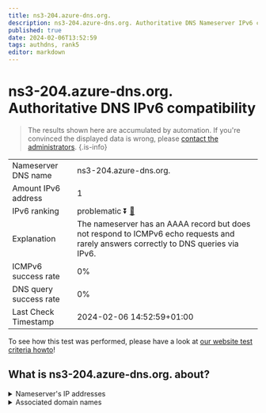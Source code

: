 ```yaml
---
title: ns3-204.azure-dns.org.
description: ns3-204.azure-dns.org. Authoritative DNS Nameserver IPv6 compatibility
published: true
date: 2024-02-06T13:52:59
tags: authdns, rank5
editor: markdown
---
```


# ns3-204.azure-dns.org. Authoritative DNS IPv6 compatibility

> The results shown here are accumulated by automation. If you're convinced the displayed data is wrong, please [contact the administrators](/howto/chat). 
{.is-info}




|   |   |
| - | - |
| Nameserver DNS name | ns3-204.azure-dns.org.
| Amount IPv6 address | 1
| IPv6 ranking | problematic :arrow_double_down: [🔗](/howto/ranking) |
| Explanation | The nameserver has an AAAA record but does not respond to ICMPv6 echo requests and rarely answers correctly to DNS queries via IPv6. |
| ICMPv6 success rate | 0%|
| DNS query success rate | 0% |
| Last Check Timestamp | 2024-02-06 14:52:59+01:00 |

To see how this test was performed, please have a look at [our website test criteria howto](/howto/testcriteria/authdns)!


## What is ns3-204.azure-dns.org. about?




<details>
<summary>Nameserver's IP addresses</summary>

2a01:111:4000:700::cc

</details>



<details>
<summary>Associated domain names</summary>

www.msn.com

</details>
